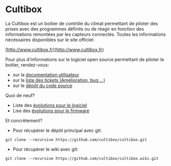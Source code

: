 **Cultibox**
============

La Cultibox est un boitier de contrôle du climat permettant de piloter des prises 
avec des programmes définits ou de réagir en fonction des informations remontées
par les capteurs connectés.
Toutes les informations nécéssaires disponibles sur le site officiel:

 [http://www.cultibox.fr](http://www.cultibox.fr)



Pour plus d'informations sur le logiciel open source permettant de piloter le boitier, 
rendez-vous:

 * sur la [documentation utilisateur](https://github.com/cultibox/cultibox/wiki) 
 * sur la [liste des tickets (Amélioration, bug ...)](https://github.com/cultibox/cultibox/issues)
 * sur le [dépôt du code source](https://github.com/cultibox/cultibox/)


Quoi de neuf?
 * Liste des [évolutions pour le logiciel](https://github.com/cultibox/cultibox/blob/master/01_software/CHANGELOG)
 * Lise des [évolutions pour le firmware](https://github.com/cultibox/cultibox/blob/master/01_software/01_install/01_src/03_sd/version.txt)


Et concrètement?
 * Pour récupérer le dépôt principal avec git:

`git clone --recursive https://github.com/cultibox/cultibox.git`
 * Pour récupérer le wiki avec git: 

 `git clone --recursive https://github.com/cultibox/cultibox.wiki.git`

